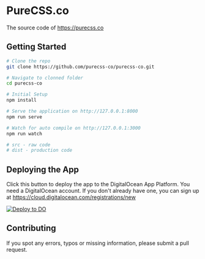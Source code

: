 # PureCSS.co

The source code of https://purecss.co

## Getting Started

```bash
# Clone the repo
git clone https://github.com/purecss-co/purecss-co.git

# Navigate to clonned folder
cd purecss-co

# Initial Setup
npm install

# Serve the application on http://127.0.0.1:8000
npm run serve

# Watch for auto compile on http://127.0.0.1:3000
npm run watch

# src - raw code
# dist - production code
```

## Deploying the App

Click this button to deploy the app to the DigitalOcean App Platform. You need a DigitalOcean account. If you don't already have one, you can sign up at https://cloud.digitalocean.com/registrations/new

[![Deploy to DO](https://mp-assets1.sfo2.digitaloceanspaces.com/deploy-to-do/do-btn-blue.svg)](https://cloud.digitalocean.com/apps/new?repo=https://github.com/purecss-co/purecss-co/tree/master)

## Contributing

If you spot any errors, typos or missing information, please submit a pull request.
